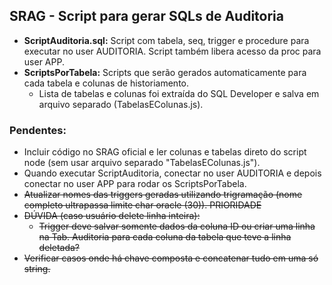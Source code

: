 ## SRAG - Script para gerar SQLs de Auditoria

- **ScriptAuditoria.sql:** Script com tabela, seq, trigger e procedure para executar no user AUDITORIA. Script também libera acesso da proc para user APP.
- **ScriptsPorTabela:** Scripts que serão gerados automaticamente para cada tabela e colunas de historiamento.
  -  Lista de tabelas e colunas foi extraída do SQL Developer e salva em arquivo separado (TabelasEColunas.js).

### Pendentes:
- Incluir código no SRAG oficial e ler colunas e tabelas direto do script node (sem usar arquivo separado "TabelasEColunas.js").
- Quando executar ScriptAuditoria, conectar no user AUDITORIA e depois conectar no user APP para rodar os ScriptsPorTabela.
- ~~Atualizar nomes das triggers geradas utilizando trigramação (nome completo ultrapassa limite char oracle (30)). PRIORIDADE~~
- ~~DÚVIDA (caso usuário delete linha inteira):~~
  - ~~Trigger deve salvar somente dados da coluna ID ou criar uma linha na Tab. Auditoria para cada coluna da tabela que teve a linha deletada?~~
- ~~Verificar casos onde há chave composta e concatenar tudo em uma só string.~~